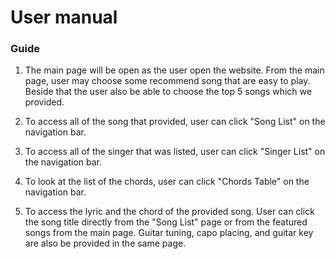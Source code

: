 # User manual

### Guide

1. The main page will be open as the user open the website. From the main page, user may choose some recommend song that are easy to play. Beside that the user also be able to choose the top 5 songs which we provided.

2. To access all of the song that provided, user can click "Song List" on the navigation bar.

3. To access all of the singer that was listed, user can click "Singer List" on the navigation bar.

4. To look at the list of the chords, user can click "Chords Table" on the navigation bar.

5. To access the lyric and the chord of the provided song. User can click the song title directly from the "Song List" page or from the featured songs from the main page. Guitar tuning, capo placing, and guitar key are also be provided in the same page.
